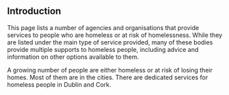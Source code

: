##  Introduction

This page lists a number of agencies and organisations that provide services
to people who are homeless or at risk of homelessness. While they are listed
under the main type of service provided, many of these bodies provide multiple
supports to homeless people, including advice and information on other options
available to them.

A growing number of people are either homeless or at risk of losing their
homes. Most of them are in the cities. There are dedicated services for
homeless people in Dublin and Cork.
